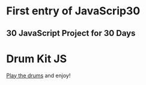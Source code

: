 # First entry of JavaScrip30

## 30 JavaScript Project for 30 Days

# Drum Kit JS

[Play the drums](https://sotoxp.github.io/drum-kit-javascript1/) and enjoy!